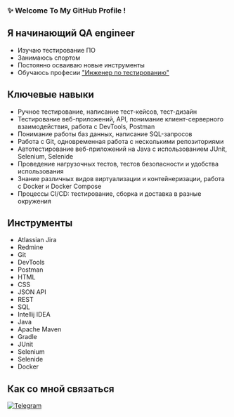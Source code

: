 ### ✨ Welcome To My GitHub Profile !

## Я начинающий QA engineer
- Изучаю тестирование ПО
- Занимаюсь спортом
- Постоянно осваиваю новые инструменты
- Обучаюсь професии ["Инженер по тестированию"](https://netology.ru/programs/qa-middle) 

## Ключевые навыки

- Ручное тестирование, написание тест-кейсов, тест-дизайн
- Тестирование веб-приложений, API, понимание клиент-серверного взаимодействия, работа с DevTools, Postman
- Понимание работы баз данных, написание SQL-запросов
- Работа с Git, одновременная работа с несколькими репозиториями
- Автотестирование веб-приложений на Java с использованием JUnit, Selenium, Selenide
- Проведение нагрузочных тестов, тестов безопасности и удобства использования
- Знание различных видов виртуализации и контейнеризации, работа с Docker и Docker Compose
- Процессы CI/CD: тестирование, сборка и доставка в разные окружения

## Инструменты

- Atlassian Jira
- Redmine
- Git
- DevTools
- Postman
- HTML
- CSS
- JSON API
- REST
- SQL
- Intellij IDEA
- Java
- Apache Maven
- Gradle
- JUnit
- Selenium
- Selenide
- Docker

## Как со мной связаться

[![Telegram](https://img.shields.io/static/v1?style=for-the-badge&logo=telegram&message=Telegram&label=&color=4682B4&labelColor=FFFFFF)](https://t.me/SergiuszAdalbert)
